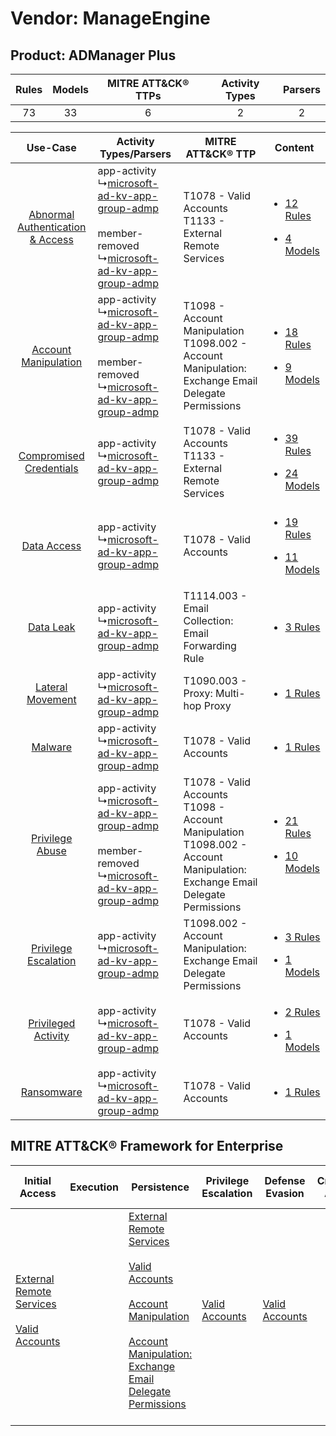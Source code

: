 Vendor: ManageEngine
====================
Product: ADManager Plus
-----------------------
| Rules | Models | MITRE ATT&CK® TTPs | Activity Types | Parsers |
|:-----:|:------:|:------------------:|:--------------:|:-------:|
|  73   |   33   |         6          |       2        |    2    |

|    Use-Case    | Activity Types/Parsers    | MITRE ATT&CK® TTP    | Content    |
|:----:| ---- | ---- | ---- |
| [Abnormal Authentication & Access](../../../UseCases/uc_abnormal_authentication_&_access.md) |  app-activity<br> ↳[microsoft-ad-kv-app-group-admp](Ps/pC_microsoftadkvappgroupadmp.md)<br><br> member-removed<br> ↳[microsoft-ad-kv-app-group-admp](Ps/pC_microsoftadkvappgroupadmp.md)<br> | T1078 - Valid Accounts<br>T1133 - External Remote Services<br>    | [<ul><li>12 Rules</li></ul><ul><li>4 Models</li></ul>](RM/r_m_manageengine_admanager_plus_Abnormal_Authentication_&_Access.md) |
|    [Account Manipulation](../../../UseCases/uc_account_manipulation.md)    |  app-activity<br> ↳[microsoft-ad-kv-app-group-admp](Ps/pC_microsoftadkvappgroupadmp.md)<br><br> member-removed<br> ↳[microsoft-ad-kv-app-group-admp](Ps/pC_microsoftadkvappgroupadmp.md)<br> | T1098 - Account Manipulation<br>T1098.002 - Account Manipulation: Exchange Email Delegate Permissions<br>    | [<ul><li>18 Rules</li></ul><ul><li>9 Models</li></ul>](RM/r_m_manageengine_admanager_plus_Account_Manipulation.md)    |
|          [Compromised Credentials](../../../UseCases/uc_compromised_credentials.md)          |  app-activity<br> ↳[microsoft-ad-kv-app-group-admp](Ps/pC_microsoftadkvappgroupadmp.md)<br>    | T1078 - Valid Accounts<br>T1133 - External Remote Services<br>    | [<ul><li>39 Rules</li></ul><ul><li>24 Models</li></ul>](RM/r_m_manageengine_admanager_plus_Compromised_Credentials.md)         |
|    [Data Access](../../../UseCases/uc_data_access.md)    |  app-activity<br> ↳[microsoft-ad-kv-app-group-admp](Ps/pC_microsoftadkvappgroupadmp.md)<br>    | T1078 - Valid Accounts<br>    | [<ul><li>19 Rules</li></ul><ul><li>11 Models</li></ul>](RM/r_m_manageengine_admanager_plus_Data_Access.md)    |
|    [Data Leak](../../../UseCases/uc_data_leak.md)    |  app-activity<br> ↳[microsoft-ad-kv-app-group-admp](Ps/pC_microsoftadkvappgroupadmp.md)<br>    | T1114.003 - Email Collection: Email Forwarding Rule<br>    | [<ul><li>3 Rules</li></ul>](RM/r_m_manageengine_admanager_plus_Data_Leak.md)    |
|    [Lateral Movement](../../../UseCases/uc_lateral_movement.md)    |  app-activity<br> ↳[microsoft-ad-kv-app-group-admp](Ps/pC_microsoftadkvappgroupadmp.md)<br>    | T1090.003 - Proxy: Multi-hop Proxy<br>    | [<ul><li>1 Rules</li></ul>](RM/r_m_manageengine_admanager_plus_Lateral_Movement.md)    |
|    [Malware](../../../UseCases/uc_malware.md)    |  app-activity<br> ↳[microsoft-ad-kv-app-group-admp](Ps/pC_microsoftadkvappgroupadmp.md)<br>    | T1078 - Valid Accounts<br>    | [<ul><li>1 Rules</li></ul>](RM/r_m_manageengine_admanager_plus_Malware.md)    |
|    [Privilege Abuse](../../../UseCases/uc_privilege_abuse.md)    |  app-activity<br> ↳[microsoft-ad-kv-app-group-admp](Ps/pC_microsoftadkvappgroupadmp.md)<br><br> member-removed<br> ↳[microsoft-ad-kv-app-group-admp](Ps/pC_microsoftadkvappgroupadmp.md)<br> | T1078 - Valid Accounts<br>T1098 - Account Manipulation<br>T1098.002 - Account Manipulation: Exchange Email Delegate Permissions<br> | [<ul><li>21 Rules</li></ul><ul><li>10 Models</li></ul>](RM/r_m_manageengine_admanager_plus_Privilege_Abuse.md)    |
|    [Privilege Escalation](../../../UseCases/uc_privilege_escalation.md)    |  app-activity<br> ↳[microsoft-ad-kv-app-group-admp](Ps/pC_microsoftadkvappgroupadmp.md)<br>    | T1098.002 - Account Manipulation: Exchange Email Delegate Permissions<br>    | [<ul><li>3 Rules</li></ul><ul><li>1 Models</li></ul>](RM/r_m_manageengine_admanager_plus_Privilege_Escalation.md)    |
|    [Privileged Activity](../../../UseCases/uc_privileged_activity.md)    |  app-activity<br> ↳[microsoft-ad-kv-app-group-admp](Ps/pC_microsoftadkvappgroupadmp.md)<br>    | T1078 - Valid Accounts<br>    | [<ul><li>2 Rules</li></ul><ul><li>1 Models</li></ul>](RM/r_m_manageengine_admanager_plus_Privileged_Activity.md)    |
|    [Ransomware](../../../UseCases/uc_ransomware.md)    |  app-activity<br> ↳[microsoft-ad-kv-app-group-admp](Ps/pC_microsoftadkvappgroupadmp.md)<br>    | T1078 - Valid Accounts<br>    | [<ul><li>1 Rules</li></ul>](RM/r_m_manageengine_admanager_plus_Ransomware.md)    |

MITRE ATT&CK® Framework for Enterprise
--------------------------------------
| Initial Access                                                                                                                                   | Execution | Persistence                                                                                                                                                                                                                                                                                                                                 | Privilege Escalation                                                | Defense Evasion                                                     | Credential Access | Discovery | Lateral Movement | Collection                                                                                                                                                            | Command and Control                                                                                                                       | Exfiltration | Impact |
| ------------------------------------------------------------------------------------------------------------------------------------------------ | --------- | ------------------------------------------------------------------------------------------------------------------------------------------------------------------------------------------------------------------------------------------------------------------------------------------------------------------------------------------- | ------------------------------------------------------------------- | ------------------------------------------------------------------- | ----------------- | --------- | ---------------- | --------------------------------------------------------------------------------------------------------------------------------------------------------------------- | ----------------------------------------------------------------------------------------------------------------------------------------- | ------------ | ------ |
| [External Remote Services](https://attack.mitre.org/techniques/T1133)<br><br>[Valid Accounts](https://attack.mitre.org/techniques/T1078)<br><br> |           | [External Remote Services](https://attack.mitre.org/techniques/T1133)<br><br>[Valid Accounts](https://attack.mitre.org/techniques/T1078)<br><br>[Account Manipulation](https://attack.mitre.org/techniques/T1098)<br><br>[Account Manipulation: Exchange Email Delegate Permissions](https://attack.mitre.org/techniques/T1098/002)<br><br> | [Valid Accounts](https://attack.mitre.org/techniques/T1078)<br><br> | [Valid Accounts](https://attack.mitre.org/techniques/T1078)<br><br> |                   |           |                  | [Email Collection](https://attack.mitre.org/techniques/T1114)<br><br>[Email Collection: Email Forwarding Rule](https://attack.mitre.org/techniques/T1114/003)<br><br> | [Proxy: Multi-hop Proxy](https://attack.mitre.org/techniques/T1090/003)<br><br>[Proxy](https://attack.mitre.org/techniques/T1090)<br><br> |              |        |